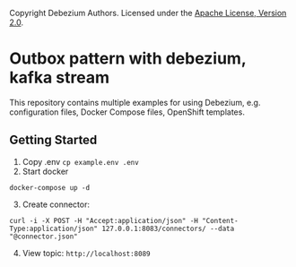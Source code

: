 Copyright Debezium Authors. Licensed under the [Apache License, Version 2.0](http://www.apache.org/licenses/LICENSE-2.0).

# Outbox pattern with debezium, kafka stream

This repository contains multiple examples for using Debezium, e.g. configuration files, Docker Compose files, OpenShift templates.


## Getting Started
1. Copy .env `cp example.env .env`
2. Start docker
```
docker-compose up -d
```
3. Create connector:
```
curl -i -X POST -H "Accept:application/json" -H "Content-Type:application/json" 127.0.0.1:8083/connectors/ --data "@connector.json"
```
4. View topic: `http://localhost:8089`